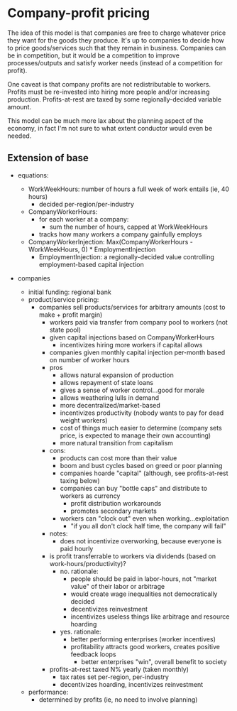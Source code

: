 # Company-profit pricing

The idea of this model is that companies are free to charge whatever price they
want for the goods they produce. It's up to companies to decide how to price
goods/services such that they remain in business. Companies can be in
competition, but it would be a competition to improve processes/outputs and
satisfy worker needs (instead of a competition for profit).

One caveat is that company profits are not redistributable to workers. Profits
must be re-invested into hiring more people and/or increasing production.
Profits-at-rest are taxed by some regionally-decided variable amount.

This model can be much more lax about the planning aspect of the economy, in
fact I'm not sure to what extent conductor would even be needed.

## Extension of base

- equations:
  - WorkWeekHours: number of hours a full week of work entails (ie, 40 hours)
    - decided per-region/per-industry
  - CompanyWorkerHours:
    - for each worker at a company:
      - sum the number of hours, capped at WorkWeekHours
    - tracks how many workers a company gainfully employs
  - CompanyWorkerInjection: Max(CompanyWorkerHours - WorkWeekHours, 0) * EmploymentInjection
    - EmploymentInjection: a regionally-decided value controlling employment-based capital injection

- companies
  - initial funding: regional bank
  - product/service pricing:
    - companies sell products/services for arbitrary amounts (cost to make + profit margin)
      - workers paid via transfer from company pool to workers (not state pool)
      - given capital injections based on CompanyWorkerHours
        - incentivizes hiring more workers if capital allows
      - companies given monthly capital injection per-month based on number of worker hours
      - pros
        - allows natural expansion of production
        - allows repayment of state loans
        - gives a sense of worker control...good for morale
        - allows weathering lulls in demand
        - more decentralized/market-based
        - incentivizes productivity (nobody wants to pay for dead weight workers)
        - cost of things much easier to determine (company sets price, is expected to manage their own accounting)
        - more natural transition from capitalism
      - cons:
        - products can cost more than their value
        - boom and bust cycles based on greed or poor planning
        - companies hoarde "capital" (although, see profits-at-rest taxing below)
        - companies can buy "bottle caps" and distribute to workers as currency
          - profit distribution workarounds
          - promotes secondary markets
        - workers can "clock out" even when working...exploitation
          - "if you all don't clock half time, the company will fail"
      - notes:
        - does not incentivize overworking, because everyone is paid hourly
      - is profit transferrable to workers via dividends (based on work-hours/productivity)?
        - no. rationale:
          - people should be paid in labor-hours, not "market value" of their labor or arbitrage
          - would create wage inequalities not democratically decided
          - decentivizes reinvestment
          - incentivizes useless things like arbitrage and resource hoarding
        - yes. rationale:
          - better performing enterprises (worker incentives)
          - profitability attracts good workers, creates positive feedback loops
            - better enterprises "win", overall benefit to society
      - profits-at-rest taxed N% yearly (taken monthly)
        - tax rates set per-region, per-industry
        - decentivizes hoarding, incentivizes reinvestment
  - performance:
    - determined by profits (ie, no need to involve planning)


